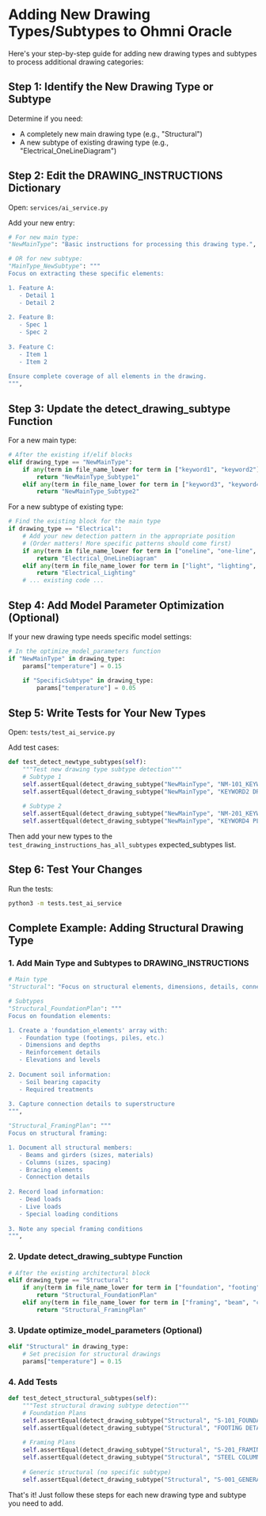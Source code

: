 # Adding New Drawing Types/Subtypes to Ohmni Oracle

Here's your step-by-step guide for adding new drawing types and subtypes to process additional drawing categories:

## Step 1: Identify the New Drawing Type or Subtype

Determine if you need:
- A completely new main drawing type (e.g., "Structural")
- A new subtype of existing drawing type (e.g., "Electrical_OneLineDiagram")

## Step 2: Edit the DRAWING_INSTRUCTIONS Dictionary

Open: `services/ai_service.py`

Add your new entry:

```python
# For new main type:
"NewMainType": "Basic instructions for processing this drawing type.",

# OR for new subtype:
"MainType_NewSubtype": """
Focus on extracting these specific elements:

1. Feature A:
   - Detail 1
   - Detail 2
   
2. Feature B:
   - Spec 1
   - Spec 2
   
3. Feature C:
   - Item 1
   - Item 2
   
Ensure complete coverage of all elements in the drawing.
""",
```

## Step 3: Update the detect_drawing_subtype Function

For a new main type:
```python
# After the existing if/elif blocks
elif drawing_type == "NewMainType":
    if any(term in file_name_lower for term in ["keyword1", "keyword2"]):
        return "NewMainType_Subtype1"
    elif any(term in file_name_lower for term in ["keyword3", "keyword4"]):
        return "NewMainType_Subtype2"
```

For a new subtype of existing type:
```python
# Find the existing block for the main type
if drawing_type == "Electrical":
    # Add your new detection pattern in the appropriate position
    # (Order matters! More specific patterns should come first)
    if any(term in file_name_lower for term in ["oneline", "one-line", "one line"]):
        return "Electrical_OneLineDiagram"
    elif any(term in file_name_lower for term in ["light", "lighting", "fixture"]):
        return "Electrical_Lighting"
    # ... existing code ...
```

## Step 4: Add Model Parameter Optimization (Optional)

If your new drawing type needs specific model settings:
```python
# In the optimize_model_parameters function
if "NewMainType" in drawing_type:
    params["temperature"] = 0.15
    
    if "SpecificSubtype" in drawing_type:
        params["temperature"] = 0.05
```

## Step 5: Write Tests for Your New Types

Open: `tests/test_ai_service.py`

Add test cases:
```python
def test_detect_newtype_subtypes(self):
    """Test new drawing type subtype detection"""
    # Subtype 1
    self.assertEqual(detect_drawing_subtype("NewMainType", "NM-101_KEYWORD1.pdf"), "NewMainType_Subtype1")
    self.assertEqual(detect_drawing_subtype("NewMainType", "KEYWORD2 DRAWING.pdf"), "NewMainType_Subtype1")
    
    # Subtype 2
    self.assertEqual(detect_drawing_subtype("NewMainType", "NM-201_KEYWORD3.pdf"), "NewMainType_Subtype2")
    self.assertEqual(detect_drawing_subtype("NewMainType", "KEYWORD4 PLAN.pdf"), "NewMainType_Subtype2")
```

Then add your new types to the `test_drawing_instructions_has_all_subtypes` expected_subtypes list.

## Step 6: Test Your Changes

Run the tests:
```bash
python3 -m tests.test_ai_service
```

## Complete Example: Adding Structural Drawing Type

### 1. Add Main Type and Subtypes to DRAWING_INSTRUCTIONS
```python
# Main type
"Structural": "Focus on structural elements, dimensions, details, connections and specifications.",

# Subtypes
"Structural_FoundationPlan": """
Focus on foundation elements:

1. Create a 'foundation_elements' array with:
   - Foundation type (footings, piles, etc.)
   - Dimensions and depths
   - Reinforcement details
   - Elevations and levels
   
2. Document soil information:
   - Soil bearing capacity
   - Required treatments
   
3. Capture connection details to superstructure
""",

"Structural_FramingPlan": """
Focus on structural framing:

1. Document all structural members:
   - Beams and girders (sizes, materials)
   - Columns (sizes, spacing)
   - Bracing elements
   - Connection details
   
2. Record load information:
   - Dead loads
   - Live loads
   - Special loading conditions
   
3. Note any special framing conditions
""",
```

### 2. Update detect_drawing_subtype Function
```python
# After the existing architectural block
elif drawing_type == "Structural":
    if any(term in file_name_lower for term in ["foundation", "footing", "pile"]):
        return "Structural_FoundationPlan"
    elif any(term in file_name_lower for term in ["framing", "beam", "column", "steel"]):
        return "Structural_FramingPlan"
```

### 3. Update optimize_model_parameters (Optional)
```python
elif "Structural" in drawing_type:
    # Set precision for structural drawings
    params["temperature"] = 0.15
```

### 4. Add Tests
```python
def test_detect_structural_subtypes(self):
    """Test structural drawing subtype detection"""
    # Foundation Plans
    self.assertEqual(detect_drawing_subtype("Structural", "S-101_FOUNDATION_PLAN.pdf"), "Structural_FoundationPlan")
    self.assertEqual(detect_drawing_subtype("Structural", "FOOTING DETAILS.pdf"), "Structural_FoundationPlan")
    
    # Framing Plans
    self.assertEqual(detect_drawing_subtype("Structural", "S-201_FRAMING_PLAN.pdf"), "Structural_FramingPlan")
    self.assertEqual(detect_drawing_subtype("Structural", "STEEL COLUMN LAYOUT.pdf"), "Structural_FramingPlan")
    
    # Generic structural (no specific subtype)
    self.assertEqual(detect_drawing_subtype("Structural", "S-001_GENERAL_NOTES.pdf"), "Structural")
```

That's it! Just follow these steps for each new drawing type and subtype you need to add.
